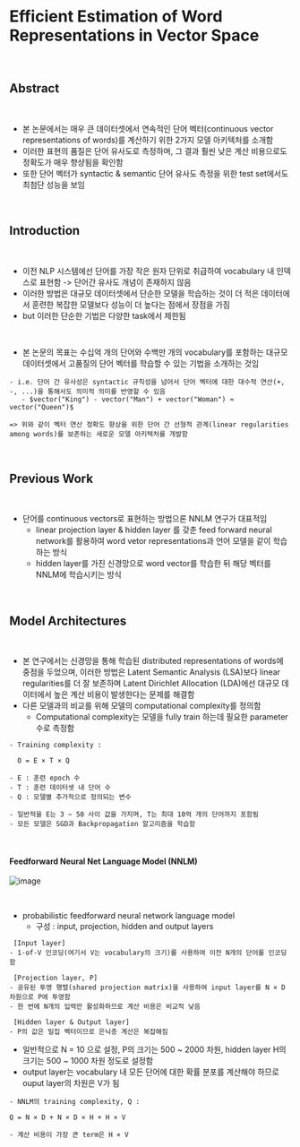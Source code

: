 # Efficient Estimation of Word Representations in Vector Space

<br>

## Abstract

<br>

- 본 논문에서는 매우 큰 데이터셋에서 연속적인 단어 벡터(continuous vector representations of words)를 계산하기 위한 2가지 모델 아키텍처를 소개함
- 이러한 표현의 품질은 단어 유사도로 측정하며, 그 결과 훨씬 낮은 계산 비용으로도 정확도가 매우 향샹됨을 확인함
- 또한 단어 벡터가 syntactic & semantic 단어 유사도 측정을 위한 test set에서도 최첨단 성능을 보임

<br>

## Introduction

<br>

- 이전 NLP 시스템에선 단어를 가장 작은 원자 단위로 취급하여 vocabulary 내 인덱스로 표현함 -> 단어간 유사도 개념이 존재하지 않음
- 이러한 방법은 대규모 데이터셋에서 단순한 모델을 학습하는 것이 더 적은 데이터에서 훈련한 복잡한 모델보다 성능이 더 높다는 점에서 장점을 가짐
- but 이러한 단순한 기법은 다양한 task에서 제한됨

<br>

- 본 논문의 목표는 수십억 개의 단어와 수백만 개의 vocabulary를 포함하는 대규모 데이터셋에서 고품질의 단어 벡터를 학습할 수 있는 기법을 소개하는 것임
```
- i.e. 단어 간 유사성은 syntactic 규칙성을 넘어서 단어 벡터에 대한 대수적 연산(+, -, ...)을 통해서도 의미적 의미를 반영할 수 있음
   - $vector("King") - vector("Man") + vector("Woman") ≈ vector("Queen")$

=> 위와 같이 벡터 연산 정확도 향상을 위한 단어 간 선형적 관계(linear regularities among words)를 보존하는 새로운 모델 아키텍처를 개발함
```

<br>

##  Previous Work

<br>

- 단어를 continuous vectors로 표현하는 방법으론 NNLM 연구가 대표적임
  - linear projection layer & hidden layer 를 갖춘 feed forward neural network를 활용하여 word vetor representations과 언어 모델을 같이 학습하는 방식
  - hidden layer를 가진 신경망으로 word vector를 학습한 뒤 해당 벡터를 NNLM에 학습시키는 방식

<br>

##  Model Architectures

<br>

- 본 연구에서는 신경망을 통해 학습된 distributed representations of words에 중점을 두었으며, 이러한 방법은 Latent Semantic Analysis (LSA)보다 linear regularities를 더 잘 보존하며 Latent Dirichlet Allocation (LDA)에선 대규모 데이터에서 높은 계산 비용이 발생한다는 문제를 해결함
- 다른 모델과의 비교를 위해 모델의 computational complexity를 정의함
  - Computational complexity는 모델을 fully train 하는데 필요한 parameter 수로 측정함

```
- Training complexity :

  O = E × T × Q

- E : 훈련 epoch 수
- T : 훈련 데이터셋 내 단어 수
- Q : 모델별 추가적으로 정의되는 변수

- 일반적을 E는 3 ~ 50 사이 값을 가지며, T는 최대 10억 개의 단어까지 포함됨
- 모든 모델은 SGD과 Backpropagation 알고리즘을 학습함
```

<br>

####  Feedforward Neural Net Language Model (NNLM)

![image](https://github.com/user-attachments/assets/db5acdcc-8f55-40b3-954f-7fea6abc6cd0)

<br>

- probabilistic feedforward neural network language model
  - 구성 : input, projection, hidden and output layers

```
 [Input layer]
- 1-of-V 인코딩(여기서 V는 vocabulary의 크기)를 사용하여 이전 N개의 단어를 인코딩함

 [Projection layer, P]
- 공유된 투영 행렬(shared projection matrix)을 사용하여 input layer를 N × D 차원으로 P에 투영함
- 한 번에 N개의 입력만 활성화하므로 계산 비용은 비교적 낮음

 [Hidden layer & Output layer]
- P의 값은 밀집 벡터이므로 은닉층 계산은 복잡해짐
```
- 일반적으로 N = 10 으로 설정, P의 크기는 500 ~ 2000 차원, hidden layer H의 크기는 500 ~ 1000 차원 정도로 설정함
- output layer는 vocabulary 내 모든 단어에 대한 확률 분포를 계산해야 하므로 ouput layer의 차원은 V가 됨

```
- NNLM의 training complexity, Q :

Q = N × D + N × D × H + H × V

- 계산 비용이 가장 큰 term은 H × V

```


